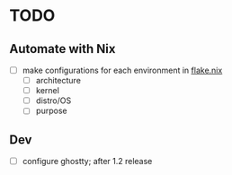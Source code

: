 # TODO

## Automate with Nix

- [ ] make configurations for each environment in [flake.nix](./flake.nix)
    - [ ] architecture
    - [ ] kernel
    - [ ] distro/OS
    - [ ] purpose

## Dev
- [ ] configure ghostty; after 1.2 release
